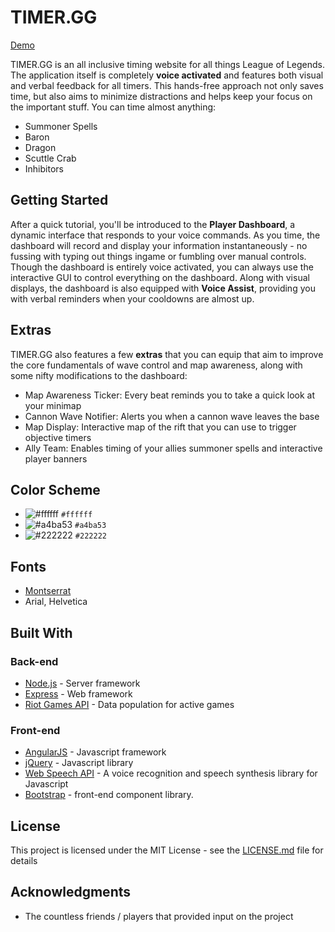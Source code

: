 # TIMER.GG

[Demo](https://timergg.herokuapp.com/tutorial)

TIMER.GG is an all inclusive timing website for all things League of Legends. The application itself is completely **voice activated** and features both visual and verbal feedback for all timers. This hands-free approach not only saves time, but also aims to minimize distractions and helps keep your focus on the important stuff. You can time almost anything:

* Summoner Spells
* Baron
* Dragon
* Scuttle Crab
* Inhibitors

## Getting Started

After a quick tutorial, you'll be introduced to the **Player Dashboard**, a dynamic interface that responds to your voice commands. As you time, the dashboard will record and display your information instantaneously - no fussing with typing out things ingame or fumbling over manual controls. Though the dashboard is entirely voice activated, you can always use the interactive GUI to control everything on the dashboard. Along with visual displays, the dashboard is also equipped with **Voice Assist**, providing you with verbal reminders when your cooldowns are almost up.

## Extras

TIMER.GG also features a few **extras** that you can equip that aim to improve the core fundamentals of wave control and map awareness, along with some nifty modifications to the dashboard:

* Map Awareness Ticker: Every beat reminds you to take a quick look at your minimap
* Cannon Wave Notifier: Alerts you when a cannon wave leaves the base
* Map Display: Interactive map of the rift that you can use to trigger objective timers
* Ally Team: Enables timing of your allies summoner spells and interactive player banners

## Color Scheme

- ![#ffffff](https://placehold.it/15/ffffff/000000?text=+) `#ffffff`
- ![#a4ba53](https://placehold.it/15/a4ba53/000000?text=+) `#a4ba53`
- ![#222222](https://placehold.it/15/222222/000000?text=+) `#222222`

## Fonts

- [Montserrat](https://www.fontsquirrel.com/fonts/montserrat)
- Arial, Helvetica

## Built With

### Back-end

- [Node.js](https://nodejs.org/en/) - Server framework
- [Express](https://expressjs.com/) - Web framework
- [Riot Games API](https://developer.riotgames.com/) - Data population for active games

### Front-end

- [AngularJS](https://angularjs.org/) - Javascript framework
- [jQuery](https://jquery.com/) - Javascript library
- [Web Speech API](https://w3c.github.io/speech-api/speechapi.html) - A voice recognition and speech synthesis library for Javascript
- [Bootstrap](https://getbootstrap.com/) - front-end component library.

## License

This project is licensed under the MIT License - see the [LICENSE.md](LICENSE.md) file for details

## Acknowledgments

* The countless friends / players that provided input on the project


